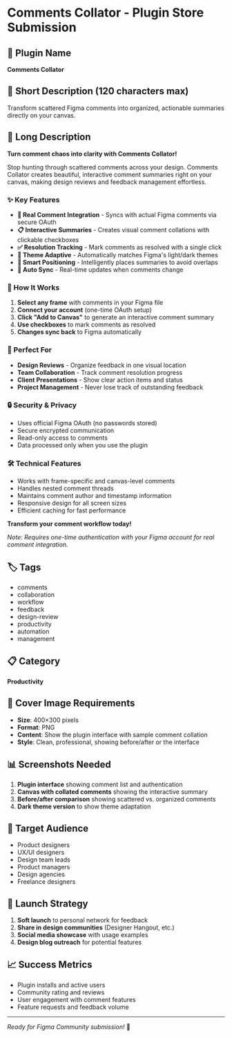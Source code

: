 # Comments Collator - Plugin Store Submission

## 📝 Plugin Name
**Comments Collator**

## 🎯 Short Description (120 characters max)
Transform scattered Figma comments into organized, actionable summaries directly on your canvas.

## 📖 Long Description
**Turn comment chaos into clarity with Comments Collator!**

Stop hunting through scattered comments across your design. Comments Collator creates beautiful, interactive comment summaries right on your canvas, making design reviews and feedback management effortless.

### ✨ Key Features
- **🔄 Real Comment Integration** - Syncs with actual Figma comments via secure OAuth
- **📋 Interactive Summaries** - Creates visual comment collations with clickable checkboxes  
- **✅ Resolution Tracking** - Mark comments as resolved with a single click
- **🎨 Theme Adaptive** - Automatically matches Figma's light/dark themes
- **📌 Smart Positioning** - Intelligently places summaries to avoid overlaps
- **🔄 Auto Sync** - Real-time updates when comments change

### 🚀 How It Works
1. **Select any frame** with comments in your Figma file
2. **Connect your account** (one-time OAuth setup) 
3. **Click "Add to Canvas"** to generate an interactive comment summary
4. **Use checkboxes** to mark comments as resolved
5. **Changes sync back** to Figma automatically

### 💼 Perfect For
- **Design Reviews** - Organize feedback in one visual location
- **Team Collaboration** - Track comment resolution progress  
- **Client Presentations** - Show clear action items and status
- **Project Management** - Never lose track of outstanding feedback

### 🔒 Security & Privacy
- Uses official Figma OAuth (no passwords stored)
- Secure encrypted communication
- Read-only access to comments
- Data processed only when you use the plugin

### 🛠 Technical Features
- Works with frame-specific and canvas-level comments
- Handles nested comment threads
- Maintains comment author and timestamp information
- Responsive design for all screen sizes
- Efficient caching for fast performance

**Transform your comment workflow today!** 

*Note: Requires one-time authentication with your Figma account for real comment integration.*

## 🏷️ Tags
- comments
- collaboration  
- workflow
- feedback
- design-review
- productivity
- automation
- management

## 📋 Category
**Productivity**

## 🎨 Cover Image Requirements
- **Size**: 400×300 pixels
- **Format**: PNG
- **Content**: Show the plugin interface with sample comment collation
- **Style**: Clean, professional, showing before/after or the interface

## 📊 Screenshots Needed
1. **Plugin interface** showing comment list and authentication
2. **Canvas with collated comments** showing the interactive summary
3. **Before/after comparison** showing scattered vs. organized comments
4. **Dark theme version** to show theme adaptation

## 🎯 Target Audience
- Product designers
- UX/UI designers  
- Design team leads
- Product managers
- Design agencies
- Freelance designers

## 🚀 Launch Strategy
1. **Soft launch** to personal network for feedback
2. **Share in design communities** (Designer Hangout, etc.)
3. **Social media showcase** with usage examples
4. **Design blog outreach** for potential features

## 📈 Success Metrics
- Plugin installs and active users
- Community rating and reviews
- User engagement with comment features
- Feature requests and feedback volume

---

*Ready for Figma Community submission!* 🎉 